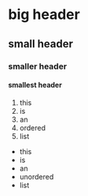 # big header
## small header
### smaller header
#### smallest header

1. this
2. is
3. an
4. ordered
5. list

* this
* is
* an
* unordered
* list
